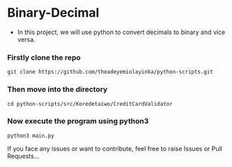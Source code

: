 # Binary-Decimal 

- In this project, we will use python to convert decimals to binary and vice versa.

### Firstly clone the repo
```
git clone https://github.com/theadeyemiolayinka/python-scripts.git
```

### Then move into the directory
```
cd python-scripts/src/Koredetaiwo/CreditCardValidator
```

### Now execute the program using python3
```
python3 main.py
```

If you face any issues or want to contribute, feel free to raise Issues or Pull Requests...